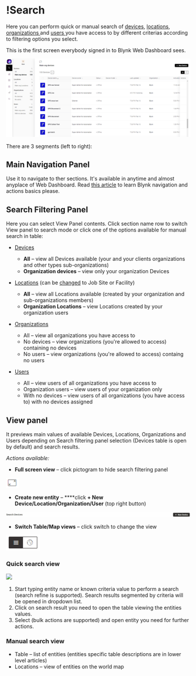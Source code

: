 # !Search

Here you can perform quick or manual search of [devices](devices-1/), [locations](locations.md), [organizations ](organizations/)and [users ](users/)you have access to by different criterias according to filtering options you select.

This is the first screen everybody signed in to Blynk Web Dashboard sees.

![](../../../.gitbook/assets/search.png)

There are 3 segments \(left to right\):

## **Main Navigation Panel** 

Use it to navigate to ther sections. It's available in anytime and almost anyplace of Web Dashboard. Read [this article](../../../tutorials/getting-started/common-navigation-and-actions-reference.md) to learn Blynk navigation and actions basics please.

## **Search Filtering Panel** 

Here you can select View Panel contents. Click section name row to switch View panel to search mode or click one of the options available for manual search in table:

* [Devices](devices-1/)
  * **All** – view all Devices available \(your and your clients organizations and other types sub-organizations\)
  * **Organization devices** – view only your organization Devices
* [Locations](locations.md) \(can be [changed](../settings/application-settings/general.md) to Job Site or Facility\)
  * **All** – view all Locations available \(created by your organization and sub-organizations members\)
  * **Organization Locations** – view Locations created by your organization users
* [Organizations](organizations/)
  * All – view all organizations you have access to
  * No devices – view organizations \(you're allowed to access\) containing no devices 
  * No users – view organizations \(you're allowed to access\) containg no users
* [Users](users/)

  * All – view users of all organizations you have access to
  * Organization users – view users of your organization only
  * With no devices – view users of all organizations \(you have access to\) with no devices assigned

## **View panel** 

It previews main values of available Devices, Locations, Organizations and Users depending on Search filtering panel selection \(Devices table is open by default\) and search results.  
  
_Actions available:_ 

* **Full screen view** – click pictogram to hide search filtering panel 

![](../../../.gitbook/assets/full_screen.png)

* **Create new entity** – ****click **+ New Device/Location/Organization/User** \(top right button\)

![](../../../.gitbook/assets/new_entity.gif)

* **Switch Table/Map views** – click switch to change the view 

![](../../../.gitbook/assets/table-map.png)

### **Quick search view** 

![](../../../.gitbook/assets/quick-search.gif)

1. Start typing entity name or known criteria value to perform a search \(search refine is supported\). Search results segmented by criteria will be opened in dropdown list.
2. Click on search result you need to open the table viewing the entities values.
3. Select \(bulk actions are supported\) and open entity you need for further actions.  

### Manual search view 

* Table – list of entities \(entities specific table descriptions are in lower level articles\) 
* Locations – view of entities on the world map



